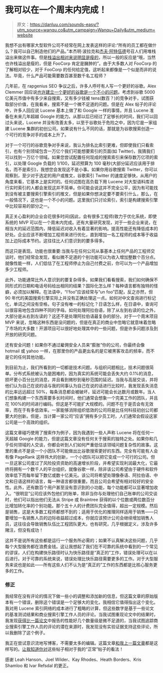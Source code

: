 # 我可以在一个周末内完成！

> 原文：<https://danluu.com/sounds-easy/?utm_source=wanqu.co&utm_campaign=Wanqu+Daily&utm_medium=website>

<main>

我想不出有哪家大型软件公司不经常在网上发表这样的评论:“所有的员工都在做什么？我可以自己制造他们的产品。”本杰明·波拉克和[杰夫·阿特伍德](https://blog.codinghorror.com/code-its-trivial/)号召人们用堆栈溢出来做这件事。但是[栈溢出相对来说明显是瘦的](http://nickcraver.com/blog/2016/03/29/stack-overflow-the-hardware-2016-edition/)，所以一般的反应是“哦，当然也许栈溢出是瘦的，但是 FooCorp 肯定是臃肿的”。由于大多数人对 FooCorp 的了解相对较少，对于 FooCorp 的任何给定值，这听起来都像是一个似是而非的说法。毕竟，什么产品可能需要数百甚至数千名工程师？

几年前，在 rapgenius SEO 争议之后，许多人呼吁有人写一个更好的谷歌。Alex Clemmer 回应说[也许建立一个更好的谷歌是一个不小的问题](http://blog.nullspace.io/building-search-engines.html)。考虑到谷歌 5000 亿美元市值中有多少来自搜索，又有多少钱被 tens(数百？)的竞争对手，试图获取部分价值，在我看来，搜索不是一个微不足道的问题。但是在 Alex 帖子的评论中，许多人回应说 Lucene 基本上做了和 Google 一样的事情，并且 Lucene 准备在未来几年超越 Google 的能力。从那以后已经过了足够长的时间，我们可以回过头来说，Lucene 并没有改善太多，以至于谷歌处于危险之中，因为它是一家组建 Lucene 集群的初创公司。如果说有什么不同的话，那就是为谷歌搜索创造一个可行的竞争对手的成本上升了。

对于一个可行的谷歌竞争对手来说，我认为排名比索引更难，但即使我们只看索引，也有个别领域包含一万亿个我们可能想要索引的页面(如 Twitter)，我猜我们可以找到一万亿个领域。如果您尝试配置任何现成的搜索索引来保存数万亿项的索引，以处理 Google 负载的 1/100，延迟预算为 100 毫秒(大部分延迟应该用于排名，而不是索引)，我想您会发现这不是小事。如果你用谷歌搜索 Twitter，你可以观察到，至少对于选定的用户或推文，谷歌索引 Twitter 的速度足够快，从用户的角度来看，它基本上是实时的。任何试图在高负载下用 Lucene 对大型语料库进行实时索引的人都会发现这并不简单。你可能会说这并不完全公平，因为有可能找到没有被主要搜索引擎索引的推文，但是如果你想决定要不要索引什么，那么，在一般情况下，这也是一个不小的问题。这里我们只讨论索引，索引是构建搜索引擎中比较容易的部分之一。

真正关心盈利的企业会花很多时间(因此，会有很多工程师)致力于优化系统，即使系统的 MVP 可以在一个周末内完成。还有大量研究发现，对于一些企业来说，在相当大的延迟范围内，降低延迟对收入有着显著的影响。提高性能还有降低成本的好处。企业应该不断增加工程师来进行优化，直到增加一名工程师的成本等于收益加上边际成本节约。这往往比人们意识到的要多得多。

而这只是表现。功能也很重要:当我与在任何公司从事基本上任何产品的工程师交谈时，他们经常会发现，看似微不足道的个别功能可以为收入增加整数个百分点。就像性能一样，人们低估了在工程师停止为自己付费之前，你可以为一个产品增加多少工程师。

此外，功能通常比外人意识到的要复杂得多。如果我们看看搜索，我们如何确保不同形式的日期和电话号码给出相同的结果？国际化怎么样？每种语言都有独特的怪癖，必须加以解释。在法语中，“l'foo”应该经常与“un foo”匹配，反之亦然，但 90 年代的美国搜索引擎实际上并没有正确处理这一点。如何对中文查询进行标记化，单词之间没有空格，句子没有唯一的标记化？日语怎么样，在日语中，查询可以很容易地包含四种不同的字母。如何处理阿拉伯语，除了从左到右读的位之外，大部分是从右到左读的？这还不是处理阿拉伯语最复杂的部分。对于一个周末项目 MVP 来说，忽略这种东西是没问题的，但是在真正的商业中忽略它就意味着忽略了市场的大多数！开源项目可以很好地处理其中的一些问题，但是许多问题涉及到开放的研究问题。

还有安全问题！如果你不通过雇佣安全人员来“膨胀”你的公司，你最终会像 hotmail 或 yahoo 一样，在那里你的产品更出名的是它被黑客攻击的频率，而不是它的任何其他功能。

到目前为止，我们所看到的一切都是技术问题。与组织问题相比，技术问题很简单。分布式系统被认为是困难的，因为真实的系统可能会丢失大约 0.1%的消息，损坏更小百分比的消息，并且看到微秒到毫秒范围的延迟。当我与高层交谈，并将他们认为自己在说的话与我的同事认为自己在说的话进行比较时，我发现丢失消息的比率远远超过 50%，每条消息都会被破坏，延迟可能会长达数月或数年。当人们想象构建一个东西需要多长时间时，他们通常会想象一个完美工作的团队，并且花 100%的时间进行编码。但这是不可能扩大规模的。问题不在于是否会有无效率，而在于有多低效率。一家能够消除组织低效的公司将是比任何科技初创公司都要大的创新。但是，当计算一家公司“应该”拥有多少员工时，人们通常会假设这家公司是一个高效的组织。

这篇文章碰巧使用了搜索作为例子，因为我遇到一些人声称 Lucene 将在任何一天超越 Google 的能力，但是这篇文章没有任何关于搜索的独特之处。如果你和几乎任何领域的人交谈，你都会听到人们如何严重低估该领域问题复杂性的故事。这里的重点不是说一个小团队不可能做出比谷歌搜索更好的东西。完全有可能有人会有像 PageRank 这样伟大的创新，一个小团队可以把它变成一个可行的公司。但一旦这家公司度过了风险投资资助的高速增长阶段，并希望实现利润最大化，它最终将拥有一个数千人的平台组织，就像谷歌一样，除非该公司希望由于硬件和软件效率低下而每年留下数亿或数十亿美元。该公司将希望处理像泰语、阿拉伯语、中文和日语这样的语言，每一种语言都很重要。而且公司会希望有相对较好的安全性。此外，还有数百个用户甚至没有意识到的小功能，每个功能都可以显著增加收入。“很明显”公司应该外包他们的账单，除非当你与处理他们自己账单的公司交谈时，他们可以指出他们无法从 Stripe 或 Braintree 获得的以个位数或两位数百分比增加转化率的个别功能。那个五十人的计费团队完全值得，超出一定规模。然后是销售，这是大多数工程师都想不到的；适用于优化的推理同样适用于销售——只要增加一名销售人员的边际收益超过成本，你就应该预计公司会继续增加销售人员，这往往会导致销售队伍比工程团队更大。也有研究，几乎根据定义，涉及许多赌注，但没有成功！

这并不是说所有这些都是运行一个服务所必需的；如果不认真解决这些问题，几乎每个大型服务都在浪费金钱。这让我想起了我们在不可靠的系统中看到的一个常见的谬误，人们在构建快乐路径时认为快乐路径是“真正的”工作，错误处理可以在以后进行。对于可靠的系统来说，错误处理比快乐路径需要更多的工作。对于大型服务来说也是如此——所有这些人们不认为是“真正的”工作的东西都是比核心服务更多的工作。

### 修正

我经常在没有评论的情况下做一些小的调整和添加新的信息，但这篇文章的原始版本有一个错误，删除这个错误是一个足够大的变化，我相信它值得指出这个变化。我对用 Lucene 索引网络的成本进行了粗略的计算，但这些数字是基于一些论文的基准测试结果和商业搜索引擎工作人员的评论。当我试图重现论文中的结果时，我发现[获得比一篇论文](https://twitter.com/danluu/status/814167684954738688?lang=ro)中报告的性能好几个数量级是微不足道的，当我试图追踪商业搜索引擎工作人员的评论的潜在来源时，我发现没有实验证据支持这些评论，所以我删除了这个例子。

我正在尝试意识流地写博客，不需要太多的编辑。这篇文章[和我上一篇文章](//danluu.com/bimodal-compensation/)都是这样写的。[让我知道你对](https://twitter.com/danluu)这些帖子相对于我的“正常”帖子的看法！

感谢 Leah Hanson、Joel Wilder、Kay Rhodes、Heath Borders、Kris Shamloo 和 Ivar Refsdal 的更正。

</main>